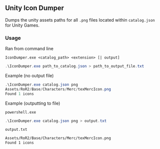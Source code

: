 ## Unity Icon Dumper
Dumps the unity assets paths for all `.png` files located within `catalog.json` for Unity Games.

### Usage
Ran from command line  

```
IconDumper.exe <catalog_path> <extension> [| output]
```  

```powershell
.\IconDumper.exe path_to_catalog.json > path_to_output_file.txt
```

Example (no output file)
```powershell
.\IconDumper.exe catalog.json png
Assets/RoR2/Base/Characters/Merc/texMercIcon.png
Found 1 icons
```
Example (outputting to file)  

`powershell.exe`
```powershell
.\IconDumper.exe catalog.json png > output.txt
```  

`output.txt`
```txt
Assets/RoR2/Base/Characters/Merc/texMercIcon.png
Found 1 icons
```